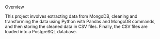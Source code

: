 Overview


This project involves extracting data from MongoDB, cleaning and transforming the data using Python with Pandas and MongoDB commands, and then storing the cleaned data in CSV files. Finally, the CSV files are loaded into a PostgreSQL database.